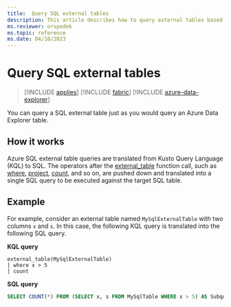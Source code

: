 ```yaml
---
title:  Query SQL external tables
description: This article describes how to query external tables based on SQL tables.
ms.reviewer: orspodek
ms.topic: reference
ms.date: 04/18/2023
---
```


# Query SQL external tables

> [!INCLUDE [applies](../includes/applies-to-version/applies.md)] [!INCLUDE [fabric](../includes/applies-to-version/fabric.md)] [!INCLUDE [azure-data-explorer](../includes/applies-to-version/azure-data-explorer.md)]

You can query a SQL external table just as you would query an Azure Data Explorer table.

## How it works

Azure SQL external table queries are translated from Kusto Query Language (KQL) to SQL. The operators after the [external_table](../query/external-table-function.md) function call, such as [where](../query/where-operator.md), [project](../query/project-operator.md), [count](../query/count-operator.md), and so on, are pushed down and translated into a single SQL query to be executed against the target SQL table.

## Example

For example, consider an external table named `MySqlExternalTable` with two columns `x` and `s`. In this case, the following KQL query is translated into the following SQL query.

**KQL query**

```kusto
external_table(MySqlExternalTable)
| where x > 5 
| count
```

**SQL query**

```SQL
SELECT COUNT(*) FROM (SELECT x, s FROM MySqlTable WHERE x > 5) AS Subquery1
```
